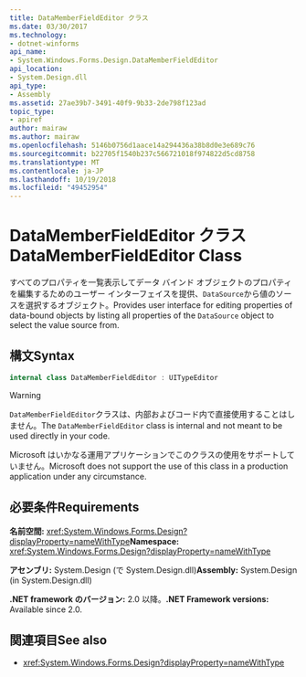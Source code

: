 ```yaml
---
title: DataMemberFieldEditor クラス
ms.date: 03/30/2017
ms.technology:
- dotnet-winforms
api_name:
- System.Windows.Forms.Design.DataMemberFieldEditor
api_location:
- System.Design.dll
api_type:
- Assembly
ms.assetid: 27ae39b7-3491-40f9-9b33-2de798f123ad
topic_type:
- apiref
author: mairaw
ms.author: mairaw
ms.openlocfilehash: 5146b0756d1aace14a294436a38b8d0e3e689c76
ms.sourcegitcommit: b22705f1540b237c566721018f974822d5cd8758
ms.translationtype: MT
ms.contentlocale: ja-JP
ms.lasthandoff: 10/19/2018
ms.locfileid: "49452954"
---
```

# <a name="datamemberfieldeditor-class"></a><span data-ttu-id="05a57-102">DataMemberFieldEditor クラス</span><span class="sxs-lookup"><span data-stu-id="05a57-102">DataMemberFieldEditor Class</span></span>

<span data-ttu-id="05a57-103">すべてのプロパティを一覧表示してデータ バインド オブジェクトのプロパティを編集するためのユーザー インターフェイスを提供、`DataSource`から値のソースを選択するオブジェクト。</span><span class="sxs-lookup"><span data-stu-id="05a57-103">Provides user interface for editing properties of data-bound objects by listing all properties of the `DataSource` object to select the value source from.</span></span>  
  
## <a name="syntax"></a><span data-ttu-id="05a57-104">構文</span><span class="sxs-lookup"><span data-stu-id="05a57-104">Syntax</span></span>
  
```csharp
internal class DataMemberFieldEditor : UITypeEditor
```

> [!WARNING]
> <span data-ttu-id="05a57-105">`DataMemberFieldEditor`クラスは、内部およびコード内で直接使用することはしません。</span><span class="sxs-lookup"><span data-stu-id="05a57-105">The `DataMemberFieldEditor` class is internal and not meant to be used directly in your code.</span></span>
> 
> <span data-ttu-id="05a57-106">Microsoft はいかなる運用アプリケーションでこのクラスの使用をサポートしていません。</span><span class="sxs-lookup"><span data-stu-id="05a57-106">Microsoft does not support the use of this class in a production application under any circumstance.</span></span>

## <a name="requirements"></a><span data-ttu-id="05a57-107">必要条件</span><span class="sxs-lookup"><span data-stu-id="05a57-107">Requirements</span></span>

<span data-ttu-id="05a57-108">**名前空間:** <xref:System.Windows.Forms.Design?displayProperty=nameWithType></span><span class="sxs-lookup"><span data-stu-id="05a57-108">**Namespace:** <xref:System.Windows.Forms.Design?displayProperty=nameWithType></span></span>  
  
<span data-ttu-id="05a57-109">**アセンブリ:** System.Design (で System.Design.dll)</span><span class="sxs-lookup"><span data-stu-id="05a57-109">**Assembly:** System.Design (in System.Design.dll)</span></span>  
  
<span data-ttu-id="05a57-110">**.NET framework のバージョン:** 2.0 以降。</span><span class="sxs-lookup"><span data-stu-id="05a57-110">**.NET Framework versions:** Available since 2.0.</span></span>  
  
## <a name="see-also"></a><span data-ttu-id="05a57-111">関連項目</span><span class="sxs-lookup"><span data-stu-id="05a57-111">See also</span></span>

- <xref:System.Windows.Forms.Design?displayProperty=nameWithType>
